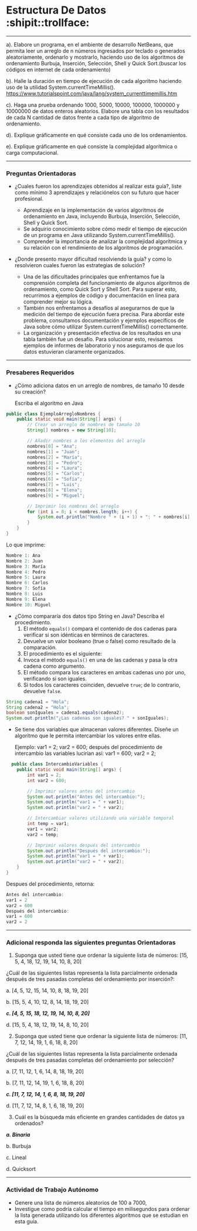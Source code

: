 # Estructura De Datos :shipit::trollface:


--- 


a). Elabore un programa, en el ambiente de desarrollo NetBeans, que permita leer
un arreglo de n números ingresados por teclado o generados aleatoriamente, ordenarlo
y mostrarlo, haciendo uso de los algoritmos de ordenamiento Burbuja, Inserción,
Selección, Shell y Quick Sort.(buscar los códigos en internet de cada ordenamiento)

b). Halle la duración en tiempo de ejecución de cada algoritmo haciendo uso de la utilidad
System.currentTimeMillis().
https://www.tutorialspoint.com/java/lang/system_currenttimemillis.htm

c). Haga una prueba ordenando 1000, 5000, 10000, 100000, 1000000 y 10000000
de datos enteros aleatorios. Elabore una tabla con los resultados de cada N cantidad
de datos frente a cada tipo de algoritmo de ordenamiento.

d). Explique gráficamente en qué consiste cada uno de los ordenamientos.

e). Explique gráficamente en qué consiste la complejidad algorítmica o carga
computacional.

---

### Preguntas Orientadoras

- ¿Cuales fueron los aprendizajes obtenidos al realizar esta guía?, liste como mínimo 3
aprendizajes y relaciónelos con su futuro que hacer profesional.
  + Aprendizaje en la implementación de varios algoritmos de ordenamiento en Java, incluyendo Burbuja, Inserción, Selección, Shell y Quick Sort.
  + Se adquirio conocimiento sobre cómo medir el tiempo de ejecución de un programa en Java utilizando System.currentTimeMillis().
  + Comprender la importancia de analizar la complejidad algorítmica y su relación con el rendimiento de los algoritmos de programación.

- ¿Donde presento mayor dificultad resolviendo la guía? y como lo resolvieron cuales fueron las
estrategias de solución?
  + Una de las dificultades principales que enfrentamos fue la comprensión completa del funcionamiento de algunos algoritmos de ordenamiento, como Quick Sort y Shell Sort. Para superar esto, recurrimos a ejemplos de código y documentación en línea para comprender mejor su lógica.
  + También nos enfrentamos a desafíos al asegurarnos de que la medición del tiempo de ejecución fuera precisa. Para abordar este problema, consultamos documentación y ejemplos específicos de Java sobre cómo utilizar System.currentTimeMillis() correctamente.
  + La organización y presentación efectiva de los resultados en una tabla también fue un desafío. Para solucionar esto, revisamos ejemplos de informes de laboratorio y nos aseguramos de que los datos estuvieran claramente organizados.


--- 

### Presaberes Requeridos

- ¿Cómo adiciona datos en un arreglo de nombres, de tamaño 10 desde su creación?

  Escriba el algoritmo en Java
```java
public class EjemploArregloNombres {
    public static void main(String[] args) {
        // Crear un arreglo de nombres de tamaño 10
        String[] nombres = new String[10];

        // Añadir nombres a los elementos del arreglo
        nombres[0] = "Ana";
        nombres[1] = "Juan";
        nombres[2] = "María";
        nombres[3] = "Pedro";
        nombres[4] = "Laura";
        nombres[5] = "Carlos";
        nombres[6] = "Sofía";
        nombres[7] = "Luis";
        nombres[8] = "Elena";
        nombres[9] = "Miguel";

        // Imprimir los nombres del arreglo
        for (int i = 0; i < nombres.length; i++) {
            System.out.println("Nombre " + (i + 1) + ": " + nombres[i]);
        }
    }
}

```
Lo que imprime:
```java
Nombre 1: Ana
Nombre 2: Juan
Nombre 3: María
Nombre 4: Pedro
Nombre 5: Laura
Nombre 6: Carlos
Nombre 7: Sofía
Nombre 8: Luis
Nombre 9: Elena
Nombre 10: Miguel

```
- ¿Cómo compararía dos datos tipo String en Java? 
Describa el procedimiento.
  1. El método `equals()` compara el contenido de dos cadenas para verificar si son idénticas en términos de caracteres.
  1. Devuelve un valor booleano (true o false) como resultado de la comparación.
  1. El procedimiento es el siguiente:
  1. Invoca el método `equals()` en una de las cadenas y pasa la otra cadena como argumento.
  1. El método compara los caracteres en ambas cadenas uno por uno, verificando si son iguales.
  1. Si todos los caracteres coinciden, devuelve `true`; de lo contrario, devuelve `false`.
```java
String cadena1 = "Hola";
String cadena2 = "Hola";
boolean sonIguales = cadena1.equals(cadena2);
System.out.println("¿Las cadenas son iguales? " + sonIguales);
```
- Se tiene dos variables que almacenan valores diferentes. Diseñe un algoritmo que le
  permita intercambiar los valores entre ellas.
  
  Ejemplo:
    var1 = 2;
    var2 = 600;
  después del procedimiento de intercambio las variables lucirían así:
    var1 = 600;
    var2 = 2;

```java
  public class IntercambioVariables {
    public static void main(String[] args) {
        int var1 = 2;
        int var2 = 600;

        // Imprimir valores antes del intercambio
        System.out.println("Antes del intercambio:");
        System.out.println("var1 = " + var1);
        System.out.println("var2 = " + var2);

        // Intercambiar valores utilizando una variable temporal
        int temp = var1;
        var1 = var2;
        var2 = temp;

        // Imprimir valores después del intercambio
        System.out.println("Después del intercambio:");
        System.out.println("var1 = " + var1);
        System.out.println("var2 = " + var2);
    }
}
```
Despues del procedimiento, retorna:
```java
Antes del intercambio:
var1 = 2
var2 = 600
Después del intercambio:
var1 = 600
var2 = 2
```
--- 

### Adicional responda las siguientes preguntas Orientadoras
1. Suponga que usted tiene que ordenar la siguiente lista de números: [15, 5, 4, 18, 12, 19, 14, 10,
  8, 20]

  ¿Cuál de las siguientes listas representa la lista parcialmente ordenada después de tres
  pasadas completas del ordenamiento por inserción?:

a. [4, 5, 12, 15, 14, 10, 8, 18, 19, 20]
    
b. [15, 5, 4, 10, 12, 8, 14, 18, 19, 20]
    
***c. [4, 5, 15, 18, 12, 19, 14, 10, 8, 20]***
    
d. [15, 5, 4, 18, 12, 19, 14, 8, 10, 20]

2. Suponga que usted tiene que ordenar la siguiente lista de números: [11, 7, 12, 14, 19, 1, 6, 18, 8,
20]

¿Cuál de las siguientes listas representa la lista parcialmente ordenada después de tres
pasadas completas del ordenamiento por selección?
  
a. [7, 11, 12, 1, 6, 14, 8, 18, 19, 20]
    
b. [7, 11, 12, 14, 19, 1, 6, 18, 8, 20]
    
***c. [11, 7, 12, 14, 1, 6, 8, 18, 19, 20]***
    
d. [11, 7, 12, 14, 8, 1, 6, 18, 19, 20]

3. Cuál es la búsqueda más eficiente en grandes cantidades de datos ya ordenados?

  ***a. Binaria***
  
  b. Burbuja
    
  c. Lineal
    
  d. Quicksort

--- 

### Actividad de Trabajo Autónomo
- Genere una lista de números aleatorios de 100 a 7000,
- Investigue como podría calcular el tiempo en milisegundos para ordenar la lista
generada utilizando los diferentes algoritmos que se estudian en esta guía.
